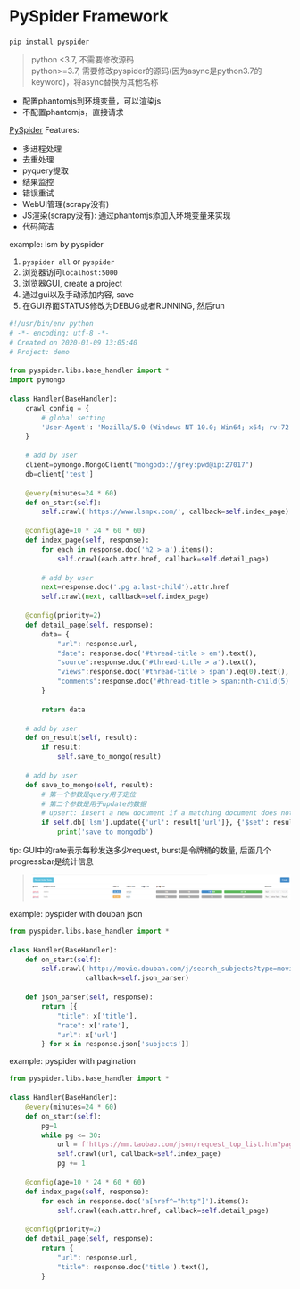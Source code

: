 # PySpider Framework

`pip install pyspider`
> python <3.7, 不需要修改源码  
> python>=3.7, 需要修改pyspider的源码(因为async是python3.7的keyword)，将async替换为其他名称  
- 配置phantomjs到环境变量，可以渲染js
- 不配置phantomjs，直接请求

[PySpider](https://github.com/binux/pyspider) Features:
- 多进程处理
- 去重处理
- pyquery提取
- 结果监控
- 错误重试
- WebUI管理(scrapy没有)
- JS渲染(scrapy没有): 通过phantomjs添加入环境变量来实现
- 代码简洁

example: lsm by pyspider
1. `pyspider all` or `pyspider`
2. 浏览器访问`localhost:5000`
3. 浏览器GUI, create a project
4. 通过gui以及手动添加内容, save
5. 在GUI界面STATUS修改为DEBUG或者RUNNING, 然后run

```py
#!/usr/bin/env python
# -*- encoding: utf-8 -*-
# Created on 2020-01-09 13:05:40
# Project: demo

from pyspider.libs.base_handler import *
import pymongo

class Handler(BaseHandler):
    crawl_config = {
        # global setting
        'User-Agent': 'Mozilla/5.0 (Windows NT 10.0; Win64; x64; rv:72.0) Gecko/20100101 Firefox/72.0',
    }
    
    # add by user
    client=pymongo.MongoClient("mongodb://grey:pwd@ip:27017")
    db=client['test']

    @every(minutes=24 * 60)
    def on_start(self):
        self.crawl('https://www.lsmpx.com/', callback=self.index_page)

    @config(age=10 * 24 * 60 * 60)
    def index_page(self, response):
        for each in response.doc('h2 > a').items():
            self.crawl(each.attr.href, callback=self.detail_page)
        
        # add by user
        next=response.doc('.pg a:last-child').attr.href
        self.crawl(next, callback=self.index_page)
        
    @config(priority=2)
    def detail_page(self, response):
        data= {
            "url": response.url,
            "date": response.doc('#thread-title > em').text(),
            "source":response.doc('#thread-title > a').text(),
            "views":response.doc('#thread-title > span').eq(0).text(),
            "comments":response.doc('#thread-title > span:nth-child(5)').text(),
        }
    
        return data
    
    # add by user
    def on_result(self, result):
        if result:
            self.save_to_mongo(result)
    
    # add by user
    def save_to_mongo(self, result):
        # 第一个参数是query用于定位
        # 第二个参数是用于update的数据
        # upsert: insert a new document if a matching document does not exist.
        if self.db['lsm'].update({'url': result['url']}, {'$set': result}, upsert=True):
            print('save to mongodb')
```

tip: GUI中的rate表示每秒发送多少request, burst是令牌桶的数量, 后面几个progressbar是统计信息
> ![](res/pyspider01.png)

example: pyspider with douban json

```py
from pyspider.libs.base_handler import *

class Handler(BaseHandler):
    def on_start(self):
        self.crawl('http://movie.douban.com/j/search_subjects?type=movie&tag=%E7%83%AD%E9%97%A8&sort=recommend&page_limit=20&page_start=0',
                   callback=self.json_parser)

    def json_parser(self, response):
        return [{
            "title": x['title'],
            "rate": x['rate'],
            "url": x['url']
        } for x in response.json['subjects']]
```

example: pyspider with pagination

```py
from pyspider.libs.base_handler import *

class Handler(BaseHandler):
    @every(minutes=24 * 60)
    def on_start(self):
        pg=1
        while pg <= 30:
            url = f'https://mm.taobao.com/json/request_top_list.htm?page={pg}'
            self.crawl(url, callback=self.index_page)
            pg += 1

    @config(age=10 * 24 * 60 * 60)
    def index_page(self, response):
        for each in response.doc('a[href^="http"]').items():
            self.crawl(each.attr.href, callback=self.detail_page)

    @config(priority=2)
    def detail_page(self, response):
        return {
            "url": response.url,
            "title": response.doc('title').text(),
        }
```